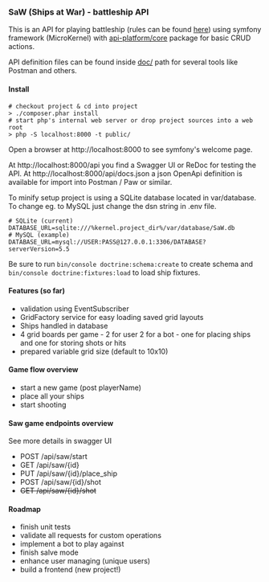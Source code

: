 ### SaW (Ships at War) - battleship API

This is an API for playing battleship (rules can be found [here](https://www.hasbro.com/common/instruct/Battleship.PDF)) 
using symfony framework (MicroKernel) with [api-platform/core](https://github.com/api-platform/core) package for basic CRUD actions.

API definition files can be found inside [doc/](doc/) path for several tools like Postman and others.

#### Install

    # checkout project & cd into project
    > ./composer.phar install
    # start php's internal web server or drop project sources into a web root
    > php -S localhost:8000 -t public/

Open a browser at http://localhost:8000 to see symfony's welcome page.

At http://localhost:8000/api you find a Swagger UI or ReDoc for testing the API. At http://localhost:8000/api/docs.json a
json OpenApi definition is available for import into Postman / Paw or similar.

To minify setup project is using a SQLite database located in var/database. To change eg. to MySQL just change the dsn
string in .env file.

    # SQLite (current)
    DATABASE_URL=sqlite:///%kernel.project_dir%/var/database/SaW.db
    # MySQL (example)
    DATABASE_URL=mysql://USER:PASS@127.0.0.1:3306/DATABASE?serverVersion=5.5
    
Be sure to run `bin/console doctrine:schema:create` to create schema and `bin/console doctrine:fixtures:load` to load
ship fixtures. 

#### Features (so far)

* validation using EventSubscriber
* GridFactory service for easy loading saved grid layouts
* Ships handled in database
* 4 grid boards per game - 2 for user 2 for a bot - one for placing ships and one for storing shots or hits
* prepared variable grid size (default to 10x10)

#### Game flow overview

* start a new game (post playerName)
* place all your ships
* start shooting

#### Saw game endpoints overview

See more details in swagger UI

* POST /api/saw/start
* GET  /api/saw/{id}
* PUT  /api/saw/{id}/place_ship
* POST /api/saw/{id}/shot
* ~~GET  /api/saw/{id}/shot~~

#### Roadmap

* finish unit tests
* validate all requests for custom operations
* implement a bot to play against
* finish salve mode
* enhance user managing (unique users)
* build a frontend (new project!)
